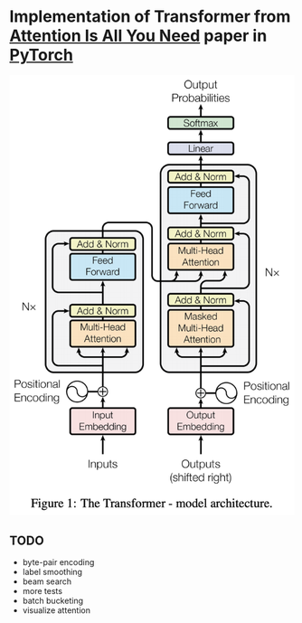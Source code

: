# Implementation of Transformer from [Attention Is All You Need](https://arxiv.org/abs/1706.03762) paper in [PyTorch](http://pytorch.org)

![](./data/arch.png)

## TODO

* byte-pair encoding
* label smoothing
* beam search
* more tests
* batch bucketing
* visualize attention
